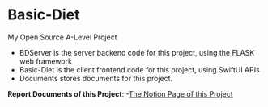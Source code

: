 # Basic-Diet
My Open Source A-Level Project

- BDServer is the server backend code for this project, using the FLASK web framework
- Basic-Diet is the client frontend code for this project, using SwiftUI APIs
- Documents stores documents for this project.


**Report Documents of this Project**:
-[The Notion Page of this Project](https://www.notion.so/ermaolaoye/Basic-Diet-e547e1c181ad4fa8bbd3cabf3a2f3b33)



